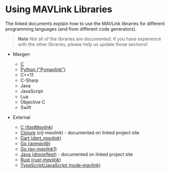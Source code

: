 # Using MAVLink Libraries

The linked documents explain how to use the MAVLink libraries for different programming languages (and from different code generators).

> **Note** Not all of the libraries are documented. If you have experience with the other libraries, please help us update those sections!

- Mavgen
  
  - [C](../mavgen_c/README.md)
  - [Python ("Pymavlink")](../mavgen_python/README.md)
  - C++11
  - C-Sharp
  - Java
  - JavaScript
  - Lua
  - Objective C
  - Swift

- External
  
  - [C (*fastMavlink*)](https://github.com/olliw42/fastmavlink)
  - [Clojure](https://github.com/WickedShell/clj-mavlink) (*clj-mavlink*) - documented on linked project site
  - [Dart (*dart_mavlink*)](https://github.com/nus/dart_mavlink)
  - [Go (*gomavlib*)](https://pkg.go.dev/github.com/aler9/gomavlib)
  - [Go (*go-mavlink1*)](https://github.com/mgr9525/go-mavlink1)
  - [Java (*dronefleet*)](https://github.com/dronefleet/mavlink) - documented on linked project site
  - [Rust (*rust-mavlink*)](https://docs.rs/mavlink/latest/mavlink/)
  - [TypeScript/JavaScript (node-mavlink)](https://github.com/padcom/node-mavlink#readme)